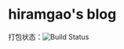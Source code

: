 # hiramgao's blog
打包状态：![Build Status](https://travis-ci.org/HiramGao/hiramgao.github.io.svg?branch=master)

